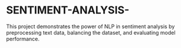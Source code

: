 # SENTIMENT-ANALYSIS-
This project demonstrates the power of NLP in sentiment analysis by preprocessing text data, balancing the dataset, and evaluating model performance.

